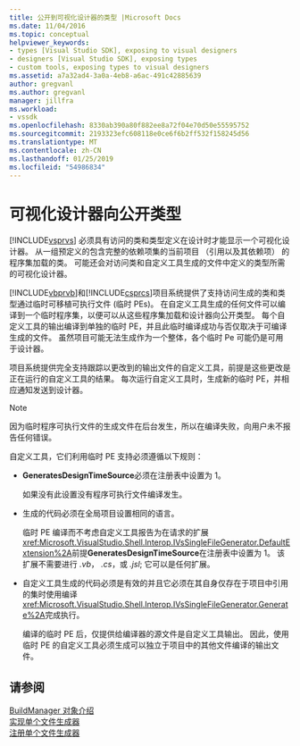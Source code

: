 ```yaml
---
title: 公开到可视化设计器的类型 |Microsoft Docs
ms.date: 11/04/2016
ms.topic: conceptual
helpviewer_keywords:
- types [Visual Studio SDK], exposing to visual designers
- designers [Visual Studio SDK], exposing types
- custom tools, exposing types to visual designers
ms.assetid: a7a32ad4-3a0a-4eb8-a6ac-491c42885639
author: gregvanl
ms.author: gregvanl
manager: jillfra
ms.workload:
- vssdk
ms.openlocfilehash: 8330ab390a80f882ee8a72f04e70d50e55595752
ms.sourcegitcommit: 2193323efc608118e0ce6f6b2ff532f158245d56
ms.translationtype: MT
ms.contentlocale: zh-CN
ms.lasthandoff: 01/25/2019
ms.locfileid: "54986834"
---
```

# <a name="expose-types-to-visual-designers"></a>可视化设计器向公开类型
[!INCLUDE[vsprvs](../../code-quality/includes/vsprvs_md.md)] 必须具有访问的类和类型定义在设计时才能显示一个可视化设计器。 从一组预定义的包含完整的依赖项集的当前项目 （引用以及其依赖项） 的程序集加载的类。 可能还会对访问类和自定义工具生成的文件中定义的类型所需的可视化设计器。  
  
 [!INCLUDE[vbprvb](../../code-quality/includes/vbprvb_md.md)]和[!INCLUDE[csprcs](../../data-tools/includes/csprcs_md.md)]项目系统提供了支持访问生成的类和类型通过临时可移植可执行文件 (临时 PEs)。 在自定义工具生成的任何文件可以编译到一个临时程序集，以便可以从这些程序集加载和设计器向公开类型。 每个自定义工具的输出编译到单独的临时 PE，并且此临时编译成功与否仅取决于可编译生成的文件。 虽然项目可能无法生成作为一个整体，各个临时 Pe 可能仍是可用于设计器。  
  
 项目系统提供完全支持跟踪以更改到的输出文件的自定义工具，前提是这些更改是正在运行的自定义工具的结果。 每次运行自定义工具时，生成新的临时 PE，并相应通知发送到设计器。  
  
> [!NOTE]
>  因为临时程序可执行文件的生成文件在后台发生，所以在编译失败，向用户未不报告任何错误。  
  
 自定义工具，它们利用临时 PE 支持必须遵循以下规则：  
  
-   **GeneratesDesignTimeSource**必须在注册表中设置为 1。  
  
     如果没有此设置没有程序可执行文件编译发生。  
  
-   生成的代码必须在全局项目设置相同的语言。  
  
     临时 PE 编译而不考虑自定义工具报告为在请求的扩展<xref:Microsoft.VisualStudio.Shell.Interop.IVsSingleFileGenerator.DefaultExtension%2A>前提**GeneratesDesignTimeSource**在注册表中设置为 1。 该扩展不需要进行 *.vb*， *.cs*，或 *.jsl*; 它可以是任何扩展。  
  
-   自定义工具生成的代码必须是有效的并且它必须在其自身仅存在于项目中引用的集时使用编译<xref:Microsoft.VisualStudio.Shell.Interop.IVsSingleFileGenerator.Generate%2A>完成执行。  
  
     编译的临时 PE 后，仅提供给编译器的源文件是自定义工具输出。 因此，使用临时 PE 的自定义工具必须生成可以独立于项目中的其他文件编译的输出文件。  
  
## <a name="see-also"></a>请参阅  
 [BuildManager 对象介绍](https://msdn.microsoft.com/library/50080ec2-c1c9-412c-98ef-18d7f895e7fa)   
 [实现单个文件生成器](../../extensibility/internals/implementing-single-file-generators.md)   
 [注册单个文件生成器](../../extensibility/internals/registering-single-file-generators.md)